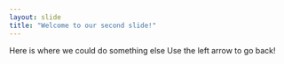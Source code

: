 ```yaml
---
layout: slide
title: "Welcome to our second slide!"
---
```

Here is where we could do something else
Use the left arrow to go back!
